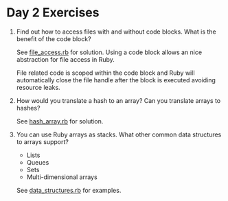 # Day 2 Exercises

1. Find out how to access files with and without code blocks. What is the benefit of the code block?

   See [file_access.rb](file_access.rb) for solution.  Using a code block allows an nice abstraction for file access in Ruby.  

   File related code is scoped within the code block and Ruby will automatically close the file handle after the block is executed avoiding resource leaks.

1. How would you translate a hash to an array? Can you translate arrays to hashes?

   See [hash_array.rb](hash_array.rb) for solution.

1. You can use Ruby arrays as stacks. What other common data structures to arrays support?

   - Lists
   - Queues
   - Sets
   - Multi-dimensional arrays

   See [data_structures.rb](data_structures.rb) for examples.
